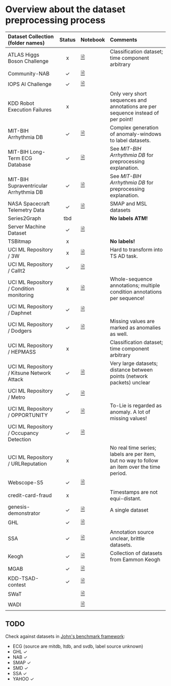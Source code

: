 # Overview about the dataset preprocessing process

| Dataset Collection (folder names)      | Status| Notebook   | Comments |
| :------------------------------------- | :---: | :--------- | :------- |
| ATLAS Higgs Boson Challenge            |   x   | [🗎][ATLAS] | Classification dataset; time component arbitrary |
| Community-NAB                          |   ✓   | [🗎][NAB]   |  |
| IOPS AI Challenge                      |   ✓   | [🗎][IOPS]  |  |
| KDD Robot Execution Failures           |   x   |            | Only very short sequences and annotations are per sequence instead of per point! |
| MIT-BIH Arrhythmia DB                  |   ✓   | [🗎][mitdb] | Complex generation of anomaly-windows to label datasets. |
| MIT-BIH Long-Term ECG Database         |   ✓   | [🗎][ltdb]  | See _MIT-BIH Arrhythmia DB_ for preprocessing explanation. |
| MIT-BIH Supraventricular Arrhythmia DB |   ✓   | [🗎][svdb]  | See _MIT-BIH Arrhythmia DB_ for preprocessing explanation. |
| NASA Spacecraft Telemetry Data         |   ✓   | [🗎][NASA]  | SMAP and MSL datasets |
| Series2Graph                           |  tbd  |            | **No labels ATM!** |
| Server Machine Dataset                 |   ✓   | [🗎][SMD]   |  |
| TSBitmap                               |   x   |            | **No labels!** |
| UCI ML Repository / 3W                 |   x   | [🗎][3W]    | Hard to transform into TS AD task. |
| UCI ML Repository / CalIt2             |   ✓   | [🗎][CalIt2]|  |
| UCI ML Repository / Condition monitoring|  x   | [🗎][Cond]  | Whole-sequence annotations; multiple condition annotations per sequence! |
| UCI ML Repository / Daphnet            |   ✓   | [🗎][Daph]  |  |
| UCI ML Repository / Dodgers            |   ✓   |[🗎][Dodgers]| Missing values are marked as anomalies as well. |
| UCI ML Repository / HEPMASS            |   x   |            | Classification dataset; time component arbitrary |
| UCI ML Repository / Kitsune Network Attack|✓   |[🗎][Kitsune]| Very large datasets; distance between points (network packets) unclear |
| UCI ML Repository / Metro              |   ✓   | [🗎][Metro] |  |
| UCI ML Repository / OPPORTUNITY        |   ✓   | [🗎][OPP]   | To-Lie is regarded as anomaly. A lot of missing values! |
| UCI ML Repository / Occupancy Detection|   ✓   | [🗎][Occu]  |  |
| UCI ML Repository / URLReputation      |   x   |            | No real time series; labels are per item, but no way to follow an item over the time period. |
| Webscope-S5                            |   ✓   | [🗎][Yahoo] |  |
| credit-card-fraud                      |   x   |            | Timestamps are not equi-distant. |
| genesis-demonstrator                   |   ✓   | [🗎][gen]   | A single dataset |
| GHL                                    |   ✓   | [🗎][ghl]   | |
| SSA                                    |   ✓   | [🗎][ssa]   | Annotation source unclear, brittle datasets. |
| Keogh                                  |   ✓   | [🗎][keogh] | Collection of datasets from Eammon Keogh |
| MGAB                                   |   ✓   | [🗎][mgab]  |  |
| KDD-TSAD-contest                       |   ✓   | [🗎][kdd-tsad]|  |
| SWaT                                   |       | [🗎][swat]  |  |
| WADI                                   |       | [🗎][wadi]  |  |

## TODO

Check against datasets in [John's benchmark framework](https://github.com/johnpaparrizos/AnomalyDetection/tree/master/benchmark/dataset):

- ECG (source are mitdb, ltdb, and svdb, label source unknown)
- GHL ✓
- NAB ✓
- SMAP ✓
- SMD ✓
- SSA ✓
- YAHOO ✓

[gen]: ./Genesis%20Demonstrator.ipynb
[mitdb]: ./MIT-BIH%20Arrhythmia%20Database.ipynb
[ltdb]: ./MIT-BIH%20Long-Term%20ECG%20Database.ipynb
[svdb]: ./MIT-BIH%20Supraventricular%20Arrhythmia%20DB.ipynb
[NAB]: ./NAB.ipynb
[NASA]: ./NASA%20Spacecraft%20Telemtry.ipynb
[SMD]: ./Server%20Machine%20Dataset.ipynb
[Yahoo]: ./YahooWebscopeS5.ipynb
[IOPS]: ./IOPS%20AI%20Challenge.ipynb
[ATLAS]: ./ATLAS%20Higgs%20Boson%20Challenge.ipynb
[3W]: ./UCI-3W.ipynb
[CalIt2]: ./UCI-CalI2.ipynb
[Cond]: ./UCI-Condition%20Monitoring.ipynb
[daph]: ./UCI-Daphnet.ipynb
[Dodgers]: ./UCI-Dodgers.ipynb
[Kitsune]: ./UCI-Kitsune.ipynb
[Metro]: ./UCI-Metro.ipynb
[OPP]: ./UCI-Opportunity.ipynb
[Occu]: ./UCI-Occupancy.ipynb
[ghl]: ./GHL.ipynb
[ssa]: ./SSA.ipynb
[keogh]: ./Keogh.ipynb
[mgab]: ./MGAB.ipynb
[kdd-tsad]: ./KDD-TSAD.ipynb
[swat]: ./SWaT.ipynb
[wadi]: ./WADI.ipynb
